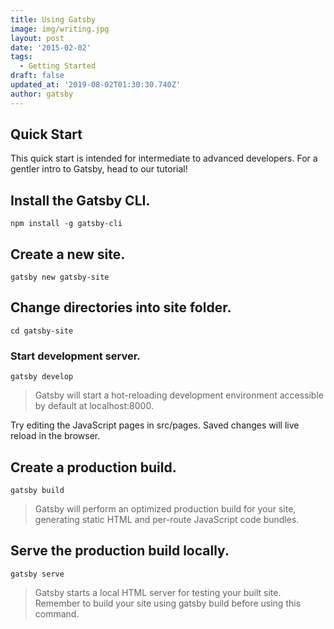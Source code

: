 ```yaml
---
title: Using Gatsby
image: img/writing.jpg
layout: post
date: '2015-02-02'
tags:
  - Getting Started
draft: false
updated_at: '2019-08-02T01:30:30.740Z'
author: gatsby
---
```


## Quick Start

This quick start is intended for intermediate to advanced developers. For a gentler intro to Gatsby, head to our tutorial!

## Install the Gatsby CLI.

```
npm install -g gatsby-cli
```

## Create a new site.

```
gatsby new gatsby-site
```

## Change directories into site folder.

```
cd gatsby-site
```

### Start development server.

```
gatsby develop
```

> Gatsby will start a hot-reloading development environment accessible by default at localhost:8000.

Try editing the JavaScript pages in src/pages. Saved changes will live reload in the browser.

## Create a production build.

```
gatsby build
```

> Gatsby will perform an optimized production build for your site, generating static HTML and per-route JavaScript code bundles.

## Serve the production build locally.

```
gatsby serve
```

> Gatsby starts a local HTML server for testing your built site. Remember to build your site using gatsby build before using this command.
